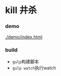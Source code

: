 # kill 井杀

### demo
[./demo/index.html](http://06wj.github.io/kill/demo/game.html)

### build

* ```gulp```构建脚本
* ```gulp watch```执行watch
